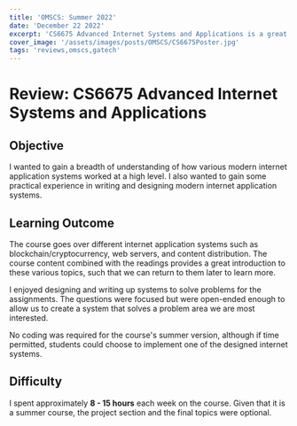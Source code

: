 ```yaml
---
title: 'OMSCS: Summer 2022'
date: 'December 22 2022'
excerpt: 'CS6675 Advanced Internet Systems and Applications is a great introduction into how various modern internet applications were built.'
cover_image: '/assets/images/posts/OMSCS/CS6675Poster.jpg'
tags: 'reviews,omscs,gatech'
---
```

# Review: CS6675 Advanced Internet Systems and Applications
## Objective
I wanted to gain a breadth of understanding of how various modern internet application systems worked at a high level. I also wanted to gain some practical experience in writing and designing modern internet application systems.
## Learning Outcome
The course goes over different internet application systems such as blockchain/cryptocurrency, web servers, and content distribution. The course content combined with the readings provides a great introduction to these various topics, such that we can return to them later to learn more. 

I enjoyed designing and writing up systems to solve problems for the assignments. The questions were focused but were open-ended enough to allow us to create a system that solves a problem area we are most interested. 

No coding was required for the course's summer version, although if time permitted, students could choose to implement one of the designed internet systems.
## Difficulty
I spent approximately **8 - 15 hours** each week on the course. Given that it is a summer course, the project section and the final topics were optional. 